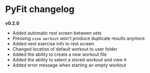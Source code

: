# PyFit changelog
**v0.2.0**
- Added automatic rest screen between sets
- Pressing `view workout` won't produce duplicate results anymore
- Added next exercise info to rest screen
- Changed location of default workout to user folder
- Added the ability to create a new workout file
- Added the ability to select a stored workout and view it
- Added error message when starting an empty workout